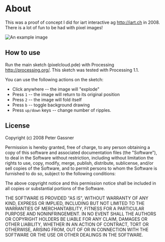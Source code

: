 About
=====

This was a proof of concept I did for iart interactive ag <http://iart.ch> in 2008. There is a lot of fun to be had with pixel images!

![An example image](http://github.com/naehrstoff/pixelcloud/raw/master/data/example.jpg)

How to use
----------

Run the main sketch (pixelcloud.pde) with Processing <http://processing.org/>. This sketch was tested with Processing 1.1.

You can use the following actions on the sketch:

* Click anywhere -- the image will "explode"
* Press `1` -- the image will return to its original position
* Press `2` -- the image will fold itself
* Press `b` -- toggle background drawing
* Press `up/down` keys -- change number of ripples.


License
-------

Copyright (c) 2008 Peter Gassner

Permission is hereby granted, free of charge, to any person obtaining a copy
of this software and associated documentation files (the "Software"), to deal
in the Software without restriction, including without limitation the rights
to use, copy, modify, merge, publish, distribute, sublicense, and/or sell
copies of the Software, and to permit persons to whom the Software is
furnished to do so, subject to the following conditions:

The above copyright notice and this permission notice shall be included in
all copies or substantial portions of the Software.

THE SOFTWARE IS PROVIDED "AS IS", WITHOUT WARRANTY OF ANY KIND, EXPRESS OR
IMPLIED, INCLUDING BUT NOT LIMITED TO THE WARRANTIES OF MERCHANTABILITY,
FITNESS FOR A PARTICULAR PURPOSE AND NONINFRINGEMENT. IN NO EVENT SHALL THE
AUTHORS OR COPYRIGHT HOLDERS BE LIABLE FOR ANY CLAIM, DAMAGES OR OTHER
LIABILITY, WHETHER IN AN ACTION OF CONTRACT, TORT OR OTHERWISE, ARISING FROM,
OUT OF OR IN CONNECTION WITH THE SOFTWARE OR THE USE OR OTHER DEALINGS IN
THE SOFTWARE.